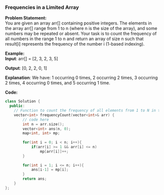 ### Frequencies in a Limited Array

**Problem Statement:** <br/>
You are given an array arr[] containing positive integers. The elements in the array arr[] range from 1 to n (where n is the size of the array), and some numbers may be repeated or absent. Your task is to count the frequency of all numbers in the range 1 to n and return an array of size n such that result[i] represents the frequency of the number i (1-based indexing).

**Example:** <br/>
**Input**: arr[] = [2, 3, 2, 3, 5]

**Output**: [0, 2, 2, 0, 1]

**Explanation**: We have: 1 occurring 0 times, 2 occurring 2 times, 3 occurring 2 times, 4 occurring 0 times, and 5 occurring 1 time.

**Code:** 
```cpp
class Solution {
  public:
    // Function to count the frequency of all elements from 1 to N in the array.
    vector<int> frequencyCount(vector<int>& arr) {
        // code here
        int n = arr.size();
        vector<int> ans(n, 0);
        map<int, int> mp;
        
        for(int i = 0; i < n; i++){
            if(arr[i] >= 1 && arr[i] <= n)
                mp[arr[i]]++;
        }
        
        for(int i = 1; i <= n; i++){
            ans[i-1] = mp[i];
        }
        return ans;
    }
};
```